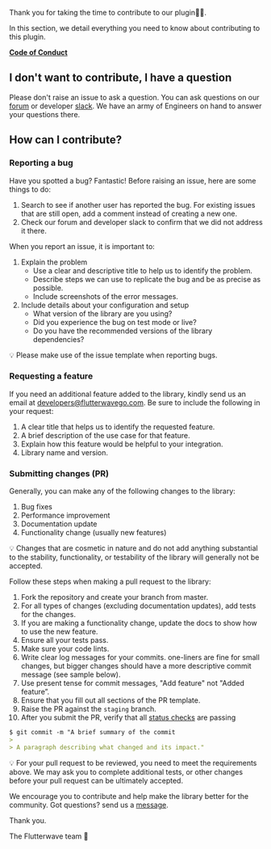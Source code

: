 Thank you for taking the time to contribute to our plugin🙌🏾.

In this section, we detail everything you need to know about contributing to this plugin.


**[Code of Conduct](https://github.com/probot/template/blob/master/CODE_OF_CONDUCT.md)**

## **I don't want to contribute, I have a question**

Please don't raise an issue to ask a question. You can ask questions on our [forum](http://forum.flutterwave.com) or developer [slack](https://bit.ly/34Vkzcg). We have an army of Engineers on hand to answer your questions there.

## How can I contribute?

### Reporting a bug

Have you spotted a bug? Fantastic! Before raising an issue, here are some things to do:

1. Search to see if another user has reported the bug. For existing issues that are still open, add a comment instead of creating a new one.
2. Check our forum and developer slack to confirm that we did not address it there.

When you report an issue, it is important to:

1. Explain the problem
    - Use a clear and descriptive title to help us to identify the problem.
    - Describe steps we can use to replicate the bug and be as precise as possible.
    - Include screenshots of the error messages.
2. Include details about your configuration and setup
    - What version of the library are you using?
    - Did you experience the bug on test mode or live?
    - Do you have the recommended versions of the library dependencies?

<aside>

💡 Please make use of the issue template when reporting bugs.

</aside>

### Requesting a feature

If you need an additional feature added to the library, kindly send us an email at developers@flutterwavego.com. Be sure to include the following in your request:

1. A clear title that helps us to identify the requested feature.
2. A brief description of the use case for that feature.
3. Explain how this feature would be helpful to your integration.
4. Library name and version.

### Submitting changes (PR)

Generally, you can make any of the following changes to the library:

1. Bug fixes
2. Performance improvement
3. Documentation update
4. Functionality change (usually new features)

<aside>

💡 Changes that are cosmetic in nature and do not add anything substantial to the stability, functionality, or testability of the library will generally not be accepted.

</aside>

Follow these steps when making a pull request to the library:

1. Fork the repository and create your branch from master.
2. For all types of changes (excluding documentation updates), add tests for the changes.
3. If you are making a functionality change, update the docs to show how to use the new feature.
4. Ensure all your tests pass.
5. Make sure your code lints.
6. Write clear log messages for your commits. one-liners are fine for small changes, but bigger changes should have a more descriptive commit message (see sample below). 
7. Use present tense for commit messages, "Add feature" not "Added feature”.
8. Ensure that you fill out all sections of the PR template.
9. Raise the PR against the `staging` branch.
10. After you submit the PR, verify that all [status checks](https://docs.github.com/en/pull-requests/collaborating-with-pull-requests/collaborating-on-repositories-with-code-quality-features/about-status-checks) are passing

```markdown
$ git commit -m "A brief summary of the commit
> 
> A paragraph describing what changed and its impact."
```

<aside>

💡 For your pull request to be reviewed, you need to meet the requirements above. We may ask you to complete additional tests, or other changes before your pull request can be ultimately accepted.

</aside>

We encourage you to contribute and help make the library better for the community. Got questions? send us a [message](https://bit.ly/34Vkzcg).

Thank you.

The Flutterwave team 🦋